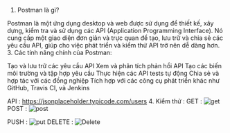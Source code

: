 1. Postman là gì?

   
Postman là một ứng dụng desktop và web được sử dụng để thiết kế, xây dựng, kiểm tra và sử dụng các API (Application Programming Interface). Nó cung cấp một giao diện đơn giản và trực quan để tạo, lưu trữ và chia sẻ các yêu cầu API, giúp cho việc phát triển và kiểm thử API trở nên dễ dàng hơn.
3. Các tính năng chính của Postman:

   
Tạo và lưu trữ các yêu cầu API
Xem và phân tích phản hồi API
Tạo các biến môi trường và tập hợp yêu cầu
Thực hiện các API tests tự động
Chia sẻ và hợp tác với các đồng nghiệp
Tích hợp với các công cụ phát triển khác như GitHub, Travis CI, và Jenkins


API : https://jsonplaceholder.typicode.com/users
4. Kiểm thử :
   GET :
   ![get](https://github.com/Cuongpham14/postman/assets/96830691/f1550271-9c75-425d-a8e3-92aa76e864ae)
   POST :
   ![post](https://github.com/Cuongpham14/postman/assets/96830691/c186467a-6f48-4961-955e-115e80d641ca)

   PUSH :
   ![put](https://github.com/Cuongpham14/postman/assets/96830691/c4a2516e-ca6a-491b-897d-6db8f33985e7)
   DELETE :
   ![Delete](https://github.com/Cuongpham14/postman/assets/96830691/b2d5677c-fe8e-4615-bca8-5dad9e69d4a3)




